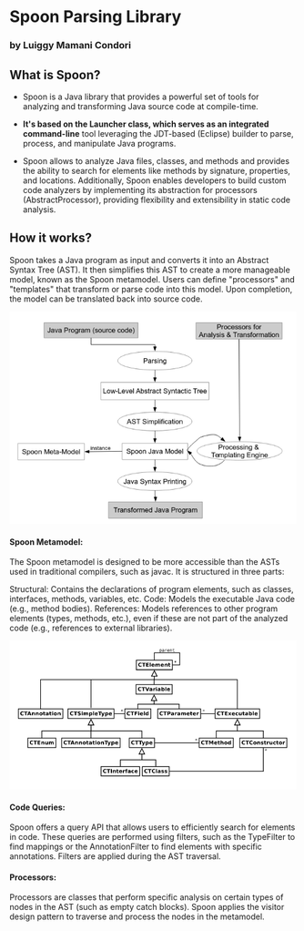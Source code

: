 # Spoon Parsing Library

### by Luiggy Mamani Condori

## What is Spoon?

-   Spoon is a Java library that provides a powerful set of tools for analyzing and transforming Java source code at compile-time.

-   **It's based on the Launcher class, which serves as an integrated command-line** tool leveraging the JDT-based (Eclipse) builder to parse, process, and manipulate Java programs.

-   Spoon allows to analyze Java files, classes, and methods and provides the ability to search for elements like methods by signature, properties, and locations. Additionally, Spoon enables developers to build custom code analyzers by implementing its abstraction for processors (AbstractProcessor), providing flexibility and extensibility in static code analysis.

## How it works?

Spoon takes a Java program as input and converts it into an Abstract Syntax Tree (AST). It then simplifies this AST to create a more manageable model, known as the Spoon metamodel. Users can define "processors" and "templates" that transform or parse code into this model. Upon completion, the model can be translated back into source code.

![Analysis process](./resources/Screenshot2.png)

#### Spoon Metamodel:

The Spoon metamodel is designed to be more accessible than the ASTs used in traditional compilers, such as javac. It is structured in three parts:

Structural: Contains the declarations of program elements, such as classes, interfaces, methods, variables, etc.
Code: Models the executable Java code (e.g., method bodies).
References: Models references to other program elements (types, methods, etc.), even if these are not part of the analyzed code (e.g., references to external libraries).

![Analysis process](./resources/Screenshot1.png)

#### Code Queries:

Spoon offers a query API that allows users to efficiently search for elements in code. These queries are performed using filters, such as the TypeFilter to find mappings or the AnnotationFilter to find elements with specific annotations. Filters are applied during the AST traversal.

#### Processors:

Processors are classes that perform specific analysis on certain types of nodes in the AST (such as empty catch blocks). Spoon applies the visitor design pattern to traverse and process the nodes in the metamodel.
